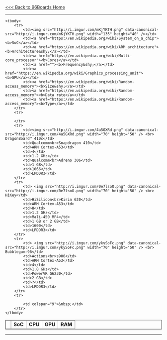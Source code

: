 [<<< Back to 96Boards Home](https://github.com/96boards/documentation/wiki)

***

<table border="1">
	<thead>
		<tr>
			<td></td>
			<td><b>SoC</td>
			<td colspan="3"><b>CPU</td>
			<td><b>GPU</td>
			<td colspan="4"><b>RAM</td>
		</tr>
	</thead>
	
	<tbody>
		<tr>
			<td><img src="http://i.imgur.com/mKjYKTH.png" data-canonical-src="http://i.imgur.com/mKjYKTH.png" width="135" height="40" /></td>
			<td><a href="https://en.wikipedia.org/wiki/System_on_a_chip"><b>SoC</a></td>
			<td><a href="https://en.wikipedia.org/wiki/ARM_architecture"><b>Architecture&shy;</a></td>
			<td><a href="https://en.wikipedia.org/wiki/Multi-core_processor"><b>Cores</a></td>
			<td><a href=""><b>Frequency&shy;</a></td>
			<td><a href="https://en.wikipedia.org/wiki/Graphics_processing_unit"><b>GPU</a></td>
			<td><a href="https://en.wikipedia.org/wiki/Random-access_memory"><b>Size&shy;</a></td>
			<td><a href="https://en.wikipedia.org/wiki/Random-access_memory"><b>Data rate</a></td>
			<td><a href="https://en.wikipedia.org/wiki/Random-access_memory"><b>Type</a></td>
		</tr>
		<tr>
			
		</tr>
		<tr>
			<td><img src="http://i.imgur.com/4a5GXRd.png" data-canonical-src="http://i.imgur.com/4a5GXRd.png" width="70" height="50" /> <br> DragonBoard™ 410c</td>
			<td>Qualcomm<br>Snapdragon 410</td>
			<td>ARM Cortex-A53</td>
			<td>4</td>
			<td>1.2 GHz</td>
			<td>Qualcomm<br>Adreno 306</td>
			<td>1 GB</td>
			<td>1066</td>
			<td>LPDDR3</td>
		</tr>
		<tr>
			<td> <img src="http://i.imgur.com/0e7lsoO.png" data-canonical-src="http://i.imgur.com/0e7lsoO.png" width="70" height="50" /> <br> HiKey</td>
			<td>HiSilicon<br>Kirin 620</td>
			<td>ARM Cortex-A53</td>
			<td>8</td>
			<td>1.2 GHz</td>
			<td>Mali-450 MP4</td>
			<td>1 GB or 2 GB</td>
			<td>1600</td>
			<td>LPDDR3</td>
		</tr>
		<tr>
			<td> <img src="http://i.imgur.com/ykySoFc.png" data-canonical-src="http://i.imgur.com/ykySoFc.png" width="70" height="50" /> <br> Bubblegum-96</td>
			<td>Actions<br>s900</td>
			<td>ARM Cortex-A53</td>
			<td>4</td>
			<td>1.8 GHz</td>
			<td>PowerVR G6230</td>
			<td>2 GB</td>
			<td>?</td>
			<td>LPDDR3</td>
		</tr>
		<tr>
			
			<td colspan="9">&nbsp;</td>
		</tr>
	</tbody>
</table>


***